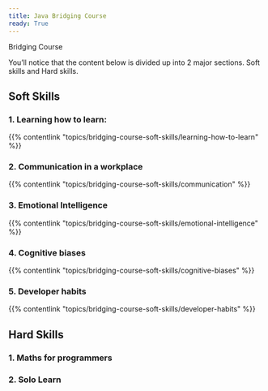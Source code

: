 ```yaml
---
title: Java Bridging Course 
ready: True
---
```



Bridging Course

You’ll notice that the content below is divided up into 2 major sections. Soft skills and Hard skills. 

## Soft Skills 

### 1. Learning how to learn: 
{{% contentlink "topics/bridging-course-soft-skills/learning-how-to-learn" %}}

### 2. Communication in a workplace
{{% contentlink "topics/bridging-course-soft-skills/communication" %}}

### 3. Emotional Intelligence
{{% contentlink "topics/bridging-course-soft-skills/emotional-intelligence" %}}

### 4. Cognitive biases
{{% contentlink "topics/bridging-course-soft-skills/cognitive-biases" %}}

### 5. Developer habits
{{% contentlink "topics/bridging-course-soft-skills/developer-habits" %}}


## Hard Skills 

### 1. Maths for programmers


### 2. Solo Learn 